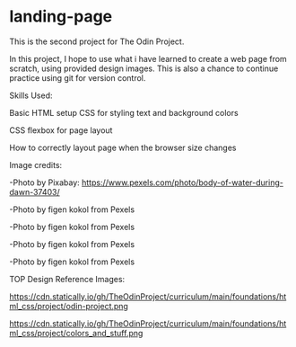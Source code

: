 # landing-page

This is the second project for The Odin Project.

In this project, I hope to use what i have learned to create a web page from scratch, 
using provided design images. This is also a chance to continue practice using git for version control.

Skills Used:

Basic HTML setup
CSS for styling text and background colors

CSS flexbox for page layout

How to correctly layout page when the browser size changes


Image credits:

-Photo by Pixabay: https://www.pexels.com/photo/body-of-water-during-dawn-37403/

-Photo by figen kokol from Pexels

-Photo by figen kokol from Pexels

-Photo by figen kokol from Pexels

-Photo by figen kokol from Pexels

TOP Design Reference Images:

https://cdn.statically.io/gh/TheOdinProject/curriculum/main/foundations/html_css/project/odin-project.png

https://cdn.statically.io/gh/TheOdinProject/curriculum/main/foundations/html_css/project/colors_and_stuff.png

